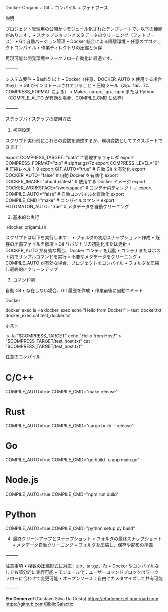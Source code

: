Docker-Origami + Git + コンパイル + フォトブース

説明

プロジェクト管理用の公開かつモジュール化されたテンプレートで、以下の機能があります：
	•	スナップショットとメタデータのクリーニング（フォトブース）
	•	Git 自動バージョン管理
	•	Docker 統合による隔離環境
	•	任意のプロジェクトコンパイル
	•	作業ディレクトリの圧縮と保存

再現可能な開発環境やワークフロー自動化に最適です。

⸻

システム要件
	•	Bash 5 以上
	•	Docker（任意、DOCKER_AUTO を使用する場合のみ）
	•	Git がインストールされていること
	•	圧縮ツール（zip、tar、7z、COMPRESS_FORMAT による）
	•	Make、cargo、go、npm または Python（COMPILE_AUTO が有効な場合、COMPILE_CMD に依存）

⸻

ステップバイステップの使用方法

1. 初期設定

スクリプト実行前にこれらの変数を調整するか、環境変数としてエクスポートできます：

export COMPRESS_TARGET="data"           # 管理するフォルダ
export COMPRESS_FORMAT="zip"            # zip/tar.gz/7z
export COMPRESS_LEVEL="6"               # 圧縮レベル 1-9
export GIT_AUTO="true"                  # 自動 Git を有効化
export DOCKER_AUTO="false"              # 自動 Docker を有効化
export DOCKER_IMAGE="ubuntu:latest"     # 使用する Docker イメージ
export DOCKER_WORKSPACE="/workspace"    # コンテナ内ディレクトリ
export COMPILE_AUTO="false"             # 自動コンパイルを有効化
export COMPILE_CMD="make"               # コンパイルコマンド
export FOTOMATON_AUTO="true"            # メタデータを自動クリーニング

2. 基本的な実行

./docker_origami.sh

スクリプトは以下を実行します：
	•	フォルダの初期スナップショット作成
	•	既存の圧縮ファイルを解凍
	•	Git リポジトリの初期化または更新
	•	DOCKER_AUTO が有効な場合、Docker コンテナを起動
	•	コンテナまたはホスト内でサンプルコマンドを実行
	•	不要なメタデータをクリーニング
	•	COMPILE_AUTO が有効な場合、プロジェクトをコンパイル
	•	フォルダを圧縮し最終的にクリーンアップ

3. コマンド例

自動 Git
	•	存在しない場合、Git 履歴を作成
	•	作業前後に自動コミット

Docker

docker_exec ls -la
docker_exec echo "Hello from Docker!" > test_docker.txt
docker_exec cat test_docker.txt

ホスト

ls -la "$COMPRESS_TARGET"
echo "Hello from Host!" > "$COMPRESS_TARGET/test_host.txt"
cat "$COMPRESS_TARGET/test_host.txt"

任意のコンパイル

# C/C++
COMPILE_AUTO=true COMPILE_CMD="make release"
# Rust
COMPILE_AUTO=true COMPILE_CMD="cargo build --release"
# Go
COMPILE_AUTO=true COMPILE_CMD="go build -o app main.go"
# Node.js
COMPILE_AUTO=true COMPILE_CMD="npm run build"
# Python
COMPILE_AUTO=true COMPILE_CMD="python setup.py build"

4. 最終クリーンアップとスナップショット
	•	フォルダの最終スナップショット
	•	メタデータ自動クリーニング
	•	フォルダを圧縮し、保存や配布の準備

⸻

注意事項
	•	複数の圧縮形式に対応：zip、tar.gz、7z
	•	Docker やコンパイルなしでも部分的に実行可能
	•	モジュール化：ユーザーコマンドブロックはワークフローに合わせて変更可能
	•	オープンソース：自由にカスタマイズして共有可能

⸻

**Eto Demerzel** (Gustavo Silva Da Costa)
https://etodemerzel.gumroad.com  
https://github.com/BiblioGalactic
